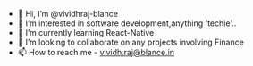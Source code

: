 - 👋 Hi, I’m @vividhraj-blance
- 👀 I’m interested in software development,anything 'techie'..
- 🌱 I’m currently learning React-Native
- 💞️ I’m looking to collaborate on any projects involving Finance
- 📫 How to reach me - vividh.raj@blance.in

<!---
vividhraj-blance/vividhraj-blance is a ✨ special ✨ repository because its `README.md` (this file) appears on your GitHub profile.
You can click the Preview link to take a look at your changes.
--->
